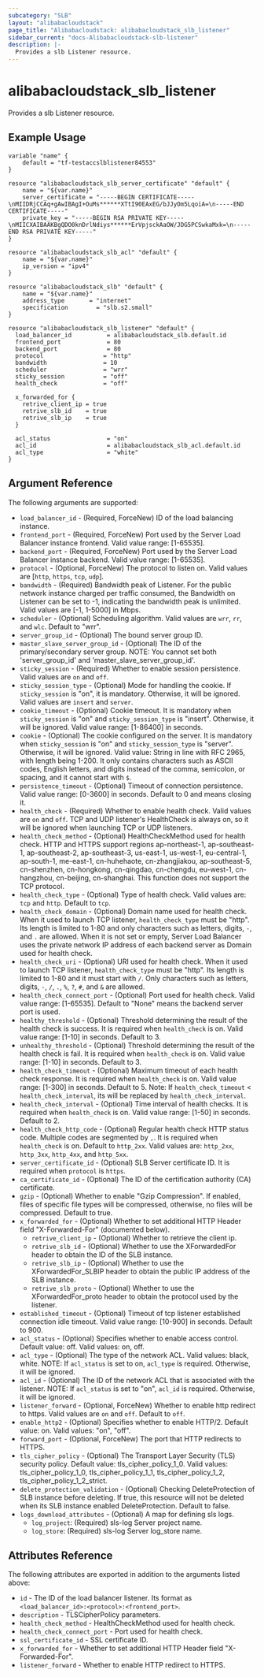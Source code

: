 ```yaml
---
subcategory: "SLB"
layout: "alibabacloudstack"
page_title: "Alibabacloudstack: alibabacloudstack_slb_listener"
sidebar_current: "docs-Alibabacloudstack-slb-listener"
description: |- 
  Provides a slb Listener resource.
---
```


# alibabacloudstack_slb_listener

Provides a slb Listener resource.

## Example Usage

```hcl
variable "name" {
    default = "tf-testaccslblistener84553"
}

resource "alibabacloudstack_slb_server_certificate" "default" {
	name = "${var.name}"
	server_certificate = "-----BEGIN CERTIFICATE-----\nMIIDRjCCAq+gAwIBAgI+OuMs******XTtI90EAxEG/bJJyOm5LqoiA=\n-----END CERTIFICATE-----"
	private_key = "-----BEGIN RSA PRIVATE KEY-----\nMIICXAIBAAKBgQDO0knDrlNdiys******ErVpjsckAaOW/JDG5PCSwkaMxk=\n-----END RSA PRIVATE KEY-----"
}

resource "alibabacloudstack_slb_acl" "default" {
	name = "${var.name}"
	ip_version = "ipv4"
}

resource "alibabacloudstack_slb" "default" {
	name = "${var.name}"
	address_type       = "internet"
	specification        = "slb.s2.small"
}

resource "alibabacloudstack_slb_listener" "default" {
  load_balancer_id          = alibabacloudstack_slb.default.id
  frontend_port             = 80
  backend_port              = 80
  protocol                 = "http"
  bandwidth                = 10
  scheduler                = "wrr"
  sticky_session           = "off"
  health_check             = "off"

  x_forwarded_for {
    retrive_client_ip = true
    retrive_slb_id    = true
    retrive_slb_ip    = true
  }

  acl_status                = "on"
  acl_id                    = alibabacloudstack_slb_acl.default.id
  acl_type                  = "white"
}
```

## Argument Reference

The following arguments are supported:

* `load_balancer_id` - (Required, ForceNew) ID of the load balancing instance.
* `frontend_port` - (Required, ForceNew) Port used by the Server Load Balancer instance frontend. Valid value range: [1-65535].
* `backend_port` - (Required, ForceNew) Port used by the Server Load Balancer instance backend. Valid value range: [1-65535].
* `protocol` - (Optional, ForceNew) The protocol to listen on. Valid values are [`http`, `https`, `tcp`, `udp`].
* `bandwidth` - (Required) Bandwidth peak of Listener. For the public network instance charged per traffic consumed, the Bandwidth on Listener can be set to -1, indicating the bandwidth peak is unlimited. Valid values are [-1, 1-5000] in Mbps.
* `scheduler` - (Optional) Scheduling algorithm. Valid values are `wrr`, `rr`, and `wlc`. Default to "wrr".
* `server_group_id` - (Optional) The bound server group ID.
* `master_slave_server_group_id` - (Optional) The ID of the primary/secondary server group. NOTE: You cannot set both 'server_group_id' and 'master_slave_server_group_id'.
* `sticky_session` - (Required) Whether to enable session persistence. Valid values are `on` and `off`.
* `sticky_session_type` - (Optional) Mode for handling the cookie. If `sticky_session` is "on", it is mandatory. Otherwise, it will be ignored. Valid values are `insert` and `server`.
* `cookie_timeout` - (Optional) Cookie timeout. It is mandatory when `sticky_session` is "on" and `sticky_session_type` is "insert". Otherwise, it will be ignored. Valid value range: [1-86400] in seconds.
* `cookie` - (Optional) The cookie configured on the server. It is mandatory when `sticky_session` is "on" and `sticky_session_type` is "server". Otherwise, it will be ignored. Valid value: String in line with RFC 2965, with length being 1-200. It only contains characters such as ASCII codes, English letters, and digits instead of the comma, semicolon, or spacing, and it cannot start with `$`.
* `persistence_timeout` - (Optional) Timeout of connection persistence. Valid value range: [0-3600] in seconds. Default to 0 and means closing it.
* `health_check` - (Required) Whether to enable health check. Valid values are `on` and `off`. TCP and UDP listener's HealthCheck is always on, so it will be ignored when launching TCP or UDP listeners.
* `health_check_method` - (Optional) HealthCheckMethod used for health check. HTTP and HTTPS support regions ap-northeast-1, ap-southeast-1, ap-southeast-2, ap-southeast-3, us-east-1, us-west-1, eu-central-1, ap-south-1, me-east-1, cn-huhehaote, cn-zhangjiakou, ap-southeast-5, cn-shenzhen, cn-hongkong, cn-qingdao, cn-chengdu, eu-west-1, cn-hangzhou, cn-beijing, cn-shanghai. This function does not support the TCP protocol.
* `health_check_type` - (Optional) Type of health check. Valid values are: `tcp` and `http`. Default to `tcp`.
* `health_check_domain` - (Optional) Domain name used for health check. When it used to launch TCP listener, `health_check_type` must be "http". Its length is limited to 1-80 and only characters such as letters, digits, `-`, and `.` are allowed. When it is not set or empty, Server Load Balancer uses the private network IP address of each backend server as Domain used for health check.
* `health_check_uri` - (Optional) URI used for health check. When it used to launch TCP listener, `health_check_type` must be "http". Its length is limited to 1-80 and it must start with `/`. Only characters such as letters, digits, `-`, `/`, `.`, `%`, `?`, `#`, and `&` are allowed.
* `health_check_connect_port` - (Optional) Port used for health check. Valid value range: [1-65535]. Default to "None" means the backend server port is used.
* `healthy_threshold` - (Optional) Threshold determining the result of the health check is success. It is required when `health_check` is on. Valid value range: [1-10] in seconds. Default to 3.
* `unhealthy_threshold` - (Optional) Threshold determining the result of the health check is fail. It is required when `health_check` is on. Valid value range: [1-10] in seconds. Default to 3.
* `health_check_timeout` - (Optional) Maximum timeout of each health check response. It is required when `health_check` is on. Valid value range: [1-300] in seconds. Default to 5. Note: If `health_check_timeout` < `health_check_interval`, its will be replaced by `health_check_interval`.
* `health_check_interval` - (Optional) Time interval of health checks. It is required when `health_check` is on. Valid value range: [1-50] in seconds. Default to 2.
* `health_check_http_code` - (Optional) Regular health check HTTP status code. Multiple codes are segmented by `,`. It is required when `health_check` is on. Default to `http_2xx`. Valid values are: `http_2xx`, `http_3xx`, `http_4xx`, and `http_5xx`.
* `server_certificate_id` - (Optional) SLB Server certificate ID. It is required when `protocol` is `https`.
* `ca_certificate_id` - (Optional) The ID of the certification authority (CA) certificate.
* `gzip` - (Optional) Whether to enable "Gzip Compression". If enabled, files of specific file types will be compressed, otherwise, no files will be compressed. Default to true.
* `x_forwarded_for` - (Optional) Whether to set additional HTTP Header field "X-Forwarded-For" (documented below).
  * `retrive_client_ip` - (Optional) Whether to retrieve the client ip.
  * `retrive_slb_id` - (Optional) Whether to use the XForwardedFor header to obtain the ID of the SLB instance.
  * `retrive_slb_ip` - (Optional) Whether to use the XForwardedFor_SLBIP header to obtain the public IP address of the SLB instance.
  * `retrive_slb_proto` - (Optional) Whether to use the XForwardedFor_proto header to obtain the protocol used by the listener.
* `established_timeout` - (Optional) Timeout of tcp listener established connection idle timeout. Valid value range: [10-900] in seconds. Default to 900.
* `acl_status` - (Optional) Specifies whether to enable access control. Default value: off. Valid values: on, off.
* `acl_type` - (Optional) The type of the network ACL. Valid values: black, white. NOTE: If `acl_status` is set to on, `acl_type` is required. Otherwise, it will be ignored.
* `acl_id` - (Optional) The ID of the network ACL that is associated with the listener. NOTE: If `acl_status` is set to "on", `acl_id` is required. Otherwise, it will be ignored.
* `listener_forward` - (Optional, ForceNew) Whether to enable http redirect to https. Valid values are `on` and `off`. Default to `off`.
* `enable_http2` - (Optional) Specifies whether to enable HTTP/2. Default value: on. Valid values: "on", "off".
* `forward_port` - (Optional, ForceNew) The port that HTTP redirects to HTTPS.
* `tls_cipher_policy` - (Optional) The Transport Layer Security (TLS) security policy. Default value: tls_cipher_policy_1_0. Valid values: tls_cipher_policy_1_0, tls_cipher_policy_1_1, tls_cipher_policy_1_2, tls_cipher_policy_1_2_strict.
* `delete_protection_validation` - (Optional) Checking DeleteProtection of SLB instance before deleting. If true, this resource will not be deleted when its SLB instance enabled DeleteProtection. Default to false.
* `logs_download_attributes` - (Optional) A map for defining sls logs.
  * `log_project`: (Required) sls-log Server project name.
  * `log_store`: (Required) sls-log Server log_store name.

## Attributes Reference

The following attributes are exported in addition to the arguments listed above:

* `id` - The ID of the load balancer listener. Its format as `<load_balancer_id>:<protocol>:<frontend_port>`.
* `description` - TLSCipherPolicy parameters.
* `health_check_method` - HealthCheckMethod used for health check.
* `health_check_connect_port` - Port used for health check.
* `ssl_certificate_id` - SSL certificate ID.
* `x_forwarded_for` - Whether to set additional HTTP Header field "X-Forwarded-For".
* `listener_forward` - Whether to enable HTTP redirect to HTTPS.